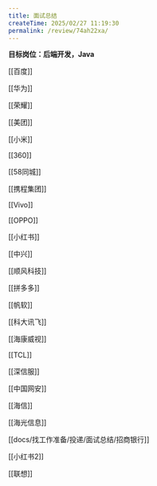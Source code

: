 ```yaml
---
title: 面试总结
createTime: 2025/02/27 11:19:30
permalink: /review/74ah22xa/
---
```


**目标岗位：后端开发，Java**

[[百度]]

[[华为]]

[[荣耀]]

[[美团]]

[[小米]]

[[360]]

[[58同城]]

[[携程集团]]

[[Vivo]]

[[OPPO]]

[[小红书]]

[[中兴]]

[[顺风科技]]

[[拼多多]]

[[帆软]]

[[科大讯飞]]

[[海康威视]]


[[TCL]]



[[深信服]]


[[中国网安]]


[[海信]]

[[海光信息]]


[[docs/找工作准备/投递/面试总结/招商银行]]


[[小红书2]]




[[联想]]

